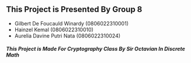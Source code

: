 ## This Project is Presented By Group 8
- Gilbert De Foucauld Winardy (0806022310001)
- Hainzel Kemal (0806022310010)
- Aurelia Davine Putri Nata (0806022310024)

##### This Project is Made For Cryptography Class By Sir Octavian In Discrete Math
